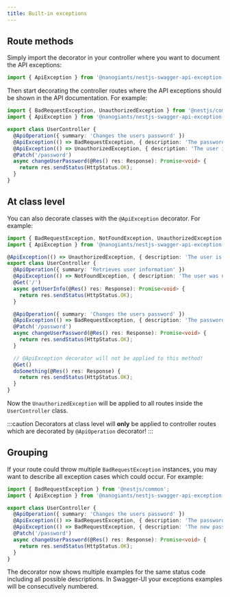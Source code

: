 ```yaml
---
title: Built-in exceptions
---
```


## Route methods

Simply import the decorator in your controller where you want to document the API exceptions:

```typescript
import { ApiException } from '@nanogiants/nestjs-swagger-api-exception-decorator';
```

Then start decorating the controller routes where the API exceptions should be shown in the API documentation. For example:

```typescript
import { BadRequestException, UnauthorizedException } from '@nestjs/common';
import { ApiException } from '@nanogiants/nestjs-swagger-api-exception-decorator';

export class UserController {
  @ApiOperation({ summary: 'Changes the users password' })
  @ApiException(() => BadRequestException, { description: 'The password was invalid' })
  @ApiException(() => UnauthorizedException, { description: 'The user is not authorized' })
  @Patch('/password')
  async changeUserPassword(@Res() res: Response): Promise<void> {
    return res.sendStatus(HttpStatus.OK);
  }
}
```

## At class level

You can also decorate classes with the `@ApiException` decorator. For example:

```typescript
import { BadRequestException, NotFoundException, UnauthorizedException } from '@nestjs/common';
import { ApiException } from '@nanogiants/nestjs-swagger-api-exception-decorator';

@ApiException(() => UnauthorizedException, { description: 'The user is not authorized' })
export class UserController {
  @ApiOperation({ summary: 'Retrieves user information' })
  @ApiException(() => NotFoundException, { description: 'The user was not found' })
  @Get('/')
  async getUserInfo(@Res() res: Response): Promise<void> {
    return res.sendStatus(HttpStatus.OK);
  }

  @ApiOperation({ summary: 'Changes the users password' })
  @ApiException(() => BadRequestException, { description: 'The password was invalid' })
  @Patch('/password')
  async changeUserPassword(@Res() res: Response): Promise<void> {
    return res.sendStatus(HttpStatus.OK);
  }

  // @ApiException decorator will not be applied to this method!
  @Get()
  doSomething(@Res() res: Response) {
    return res.sendStatus(HttpStatus.OK);
  }
}
```

Now the `UnauthorizedException` will be applied to all routes inside the `UserController` class.

:::caution
Decorators at class level will **only** be applied to controller routes which are decorated by `@ApiOperation` decorator!
:::

## Grouping

If your route could throw multiple `BadRequestException` instances, you may want to describe all exception cases which could occur. For example:

```typescript
import { BadRequestException } from '@nestjs/common';
import { ApiException } from '@nanogiants/nestjs-swagger-api-exception-decorator';

export class UserController {
  @ApiOperation({ summary: 'Changes the users password' })
  @ApiException(() => BadRequestException, { description: 'The password was invalid' })
  @ApiException(() => BadRequestException, { description: 'The new password does not match the requirements' })
  @Patch('/password')
  async changeUserPassword(@Res() res: Response): Promise<void> {
    return res.sendStatus(HttpStatus.OK);
  }
}
```

The decorator now shows multiple examples for the same status code including all possible descriptions. In Swagger-UI your exceptions examples will be consecutively numbered.
